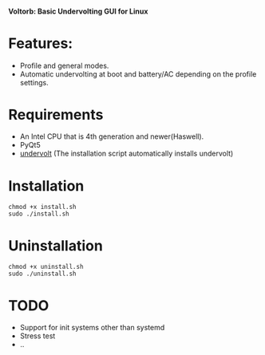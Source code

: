 #### Voltorb: Basic Undervolting GUI for Linux

# Features:
- Profile and general modes.
- Automatic undervolting at boot and battery/AC depending on the profile settings.

# Requirements
- An Intel CPU that is 4th generation and newer(Haswell).
- PyQt5
- [undervolt](https://github.com/georgewhewell/undervolt) (The installation script automatically installs undervolt)

# Installation
```
chmod +x install.sh
sudo ./install.sh
```

# Uninstallation
```
chmod +x uninstall.sh
sudo ./uninstall.sh
```

# TODO
- Support for init systems other than systemd
- Stress test
- ..
